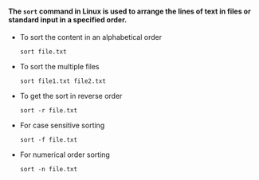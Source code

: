 #### The ```sort``` command in Linux is used to arrange the lines of text in files or standard input in a specified order.
- To sort the content in an alphabetical order
  ```
  sort file.txt
  ```
  
-  To sort the multiple files
   ```
   sort file1.txt file2.txt
   ```
   
-  To get the sort in reverse order
   ```
   sort -r file.txt
   ```
   
-  For case sensitive sorting
   ```
   sort -f file.txt
   ```

-  For numerical order sorting
   ```
   sort -n file.txt
   ```
